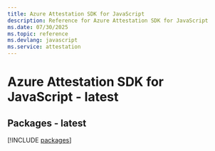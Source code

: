 ```yaml
---
title: Azure Attestation SDK for JavaScript
description: Reference for Azure Attestation SDK for JavaScript
ms.date: 07/30/2025
ms.topic: reference
ms.devlang: javascript
ms.service: attestation
---
```

# Azure Attestation SDK for JavaScript - latest
## Packages - latest
[!INCLUDE [packages](attestation-index.md)]